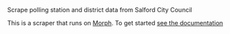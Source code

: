 Scrape polling station and district data from Salford City Council

This is a scraper that runs on [Morph](https://morph.io). To get started [see the documentation](https://morph.io/documentation)

